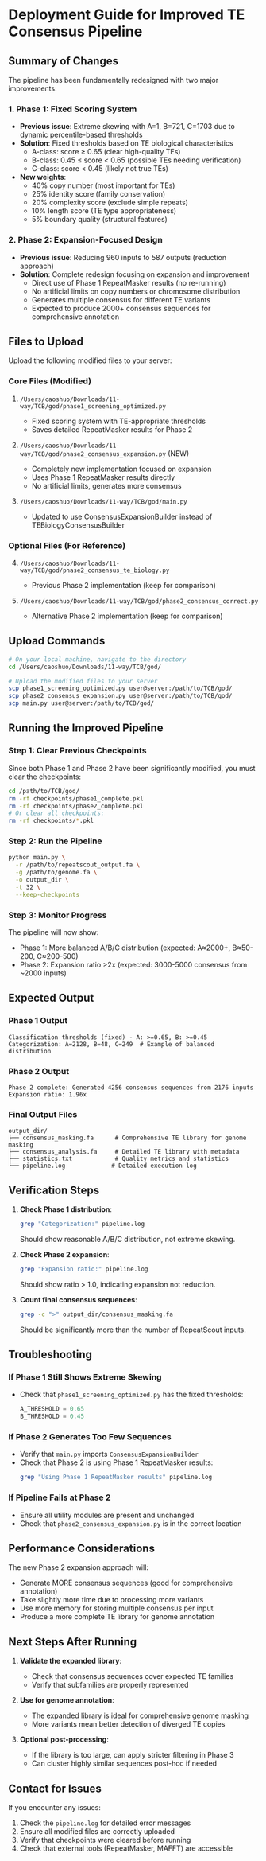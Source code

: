 # Deployment Guide for Improved TE Consensus Pipeline

## Summary of Changes

The pipeline has been fundamentally redesigned with two major improvements:

### 1. Phase 1: Fixed Scoring System
- **Previous issue**: Extreme skewing with A=1, B=721, C=1703 due to dynamic percentile-based thresholds
- **Solution**: Fixed thresholds based on TE biological characteristics
  - A-class: score ≥ 0.65 (clear high-quality TEs)
  - B-class: 0.45 ≤ score < 0.65 (possible TEs needing verification)
  - C-class: score < 0.45 (likely not true TEs)
- **New weights**:
  - 40% copy number (most important for TEs)
  - 25% identity score (family conservation)
  - 20% complexity score (exclude simple repeats)
  - 10% length score (TE type appropriateness)
  - 5% boundary quality (structural features)

### 2. Phase 2: Expansion-Focused Design
- **Previous issue**: Reducing 960 inputs to 587 outputs (reduction approach)
- **Solution**: Complete redesign focusing on expansion and improvement
  - Direct use of Phase 1 RepeatMasker results (no re-running)
  - No artificial limits on copy numbers or chromosome distribution
  - Generates multiple consensus for different TE variants
  - Expected to produce 2000+ consensus sequences for comprehensive annotation

## Files to Upload

Upload the following modified files to your server:

### Core Files (Modified)
1. `/Users/caoshuo/Downloads/11-way/TCB/god/phase1_screening_optimized.py`
   - Fixed scoring system with TE-appropriate thresholds
   - Saves detailed RepeatMasker results for Phase 2

2. `/Users/caoshuo/Downloads/11-way/TCB/god/phase2_consensus_expansion.py` (NEW)
   - Completely new implementation focused on expansion
   - Uses Phase 1 RepeatMasker results directly
   - No artificial limits, generates more consensus

3. `/Users/caoshuo/Downloads/11-way/TCB/god/main.py`
   - Updated to use ConsensusExpansionBuilder instead of TEBiologyConsensusBuilder

### Optional Files (For Reference)
4. `/Users/caoshuo/Downloads/11-way/TCB/god/phase2_consensus_te_biology.py`
   - Previous Phase 2 implementation (keep for comparison)

5. `/Users/caoshuo/Downloads/11-way/TCB/god/phase2_consensus_correct.py`
   - Alternative Phase 2 implementation (keep for comparison)

## Upload Commands

```bash
# On your local machine, navigate to the directory
cd /Users/caoshuo/Downloads/11-way/TCB/god/

# Upload the modified files to your server
scp phase1_screening_optimized.py user@server:/path/to/TCB/god/
scp phase2_consensus_expansion.py user@server:/path/to/TCB/god/
scp main.py user@server:/path/to/TCB/god/
```

## Running the Improved Pipeline

### Step 1: Clear Previous Checkpoints
Since both Phase 1 and Phase 2 have been significantly modified, you must clear the checkpoints:

```bash
cd /path/to/TCB/god/
rm -rf checkpoints/phase1_complete.pkl
rm -rf checkpoints/phase2_complete.pkl
# Or clear all checkpoints:
rm -rf checkpoints/*.pkl
```

### Step 2: Run the Pipeline
```bash
python main.py \
  -r /path/to/repeatscout_output.fa \
  -g /path/to/genome.fa \
  -o output_dir \
  -t 32 \
  --keep-checkpoints
```

### Step 3: Monitor Progress
The pipeline will now show:
- Phase 1: More balanced A/B/C distribution (expected: A≈2000+, B≈50-200, C≈200-500)
- Phase 2: Expansion ratio >2x (expected: 3000-5000 consensus from ~2000 inputs)

## Expected Output

### Phase 1 Output
```
Classification thresholds (fixed) - A: >=0.65, B: >=0.45
Categorization: A=2128, B=48, C=249  # Example of balanced distribution
```

### Phase 2 Output
```
Phase 2 complete: Generated 4256 consensus sequences from 2176 inputs
Expansion ratio: 1.96x
```

### Final Output Files
```
output_dir/
├── consensus_masking.fa      # Comprehensive TE library for genome masking
├── consensus_analysis.fa     # Detailed TE library with metadata
├── statistics.txt            # Quality metrics and statistics
└── pipeline.log             # Detailed execution log
```

## Verification Steps

1. **Check Phase 1 distribution**:
   ```bash
   grep "Categorization:" pipeline.log
   ```
   Should show reasonable A/B/C distribution, not extreme skewing.

2. **Check Phase 2 expansion**:
   ```bash
   grep "Expansion ratio:" pipeline.log
   ```
   Should show ratio > 1.0, indicating expansion not reduction.

3. **Count final consensus sequences**:
   ```bash
   grep -c ">" output_dir/consensus_masking.fa
   ```
   Should be significantly more than the number of RepeatScout inputs.

## Troubleshooting

### If Phase 1 Still Shows Extreme Skewing
- Check that `phase1_screening_optimized.py` has the fixed thresholds:
  ```python
  A_THRESHOLD = 0.65
  B_THRESHOLD = 0.45
  ```

### If Phase 2 Generates Too Few Sequences
- Verify that `main.py` imports `ConsensusExpansionBuilder`
- Check that Phase 2 is using Phase 1 RepeatMasker results:
  ```bash
  grep "Using Phase 1 RepeatMasker results" pipeline.log
  ```

### If Pipeline Fails at Phase 2
- Ensure all utility modules are present and unchanged
- Check that `phase2_consensus_expansion.py` is in the correct location

## Performance Considerations

The new Phase 2 expansion approach will:
- Generate MORE consensus sequences (good for comprehensive annotation)
- Take slightly more time due to processing more variants
- Use more memory for storing multiple consensus per input
- Produce a more complete TE library for genome annotation

## Next Steps After Running

1. **Validate the expanded library**:
   - Check that consensus sequences cover expected TE families
   - Verify that subfamilies are properly represented

2. **Use for genome annotation**:
   - The expanded library is ideal for comprehensive genome masking
   - More variants mean better detection of diverged TE copies

3. **Optional post-processing**:
   - If the library is too large, can apply stricter filtering in Phase 3
   - Can cluster highly similar sequences post-hoc if needed

## Contact for Issues

If you encounter any issues:
1. Check the `pipeline.log` for detailed error messages
2. Ensure all modified files are correctly uploaded
3. Verify that checkpoints were cleared before running
4. Check that external tools (RepeatMasker, MAFFT) are accessible